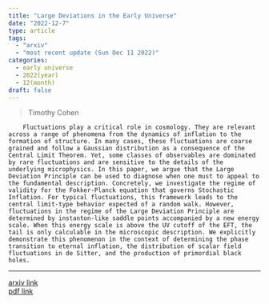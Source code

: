 ```yaml
---
title: "Large Deviations in the Early Universe"
date: "2022-12-7"
type: article
tags:
  - "arxiv"
  - "most recent update (Sun Dec 11 2022)"
categories:
  - early universe
  - 2022(year)
  - 12(month)
draft: false
---
```

> Timothy Cohen

        Fluctuations play a critical role in cosmology. They are relevant across a range of phenomena from the dynamics of inflation to the formation of structure. In many cases, these fluctuations are coarse grained and follow a Gaussian distribution as a consequence of the Central Limit Theorem. Yet, some classes of observables are dominated by rare fluctuations and are sensitive to the details of the underlying microphysics. In this paper, we argue that the Large Deviation Principle can be used to diagnose when one must to appeal to the fundamental description. Concretely, we investigate the regime of validity for the Fokker-Planck equation that governs Stochastic Inflation. For typical fluctuations, this framework leads to the central limit-type behavior expected of a random walk. However, fluctuations in the regime of the Large Deviation Principle are determined by instanton-like saddle points accompanied by a new energy scale. When this energy scale is above the UV cutoff of the EFT, the tail is only calculable in the microscopic description. We explicitly demonstrate this phenomenon in the context of determining the phase transition to eternal inflation, the distribution of scalar field fluctuations in de Sitter, and the production of primordial black holes.

---

[arxiv link](https://arxiv.org/abs/2212.02535)  
[pdf link](https://arxiv.org/pdf/2212.02535)